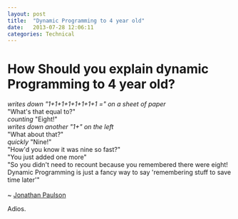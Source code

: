 ```yaml
---
layout: post
title:  "Dynamic Programming to 4 year old"
date:   2013-07-28 12:06:11
categories: Technical
---
```


How Should you explain dynamic Programming to 4 year old?
=========================================================
*writes down "1+1+1+1+1+1+1+1 =" on a sheet of paper*<br/>
"What's that equal to?"<br/>
*counting* "Eight!"<br/>
*writes down another "1+" on the left*<br/>
"What about that?"<br/>
*quickly* "Nine!"<br/>
"How'd you know it was nine so fast?"<br/>
"You just added one more"<br/>
"So you didn't need to recount because you remembered there were eight! Dynamic Programming is just a fancy way to say 'remembering stuff to save time later'"<br/><br/>
~ [Jonathan Paulson](http://www.quora.com/Jonathan-Paulson)

Adios.
